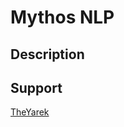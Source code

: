 Mythos NLP
==========

Description
-----------

Support
-------

[TheYarek](mailto:jwojtas@yarek.io)
